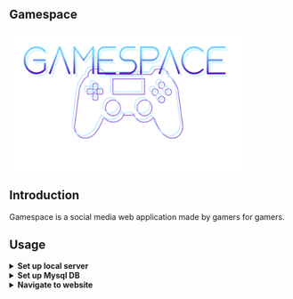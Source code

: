 ## Gamespace

<img src="./images/gamespace_nograd.png" width = "420" height = "250"/>

## Introduction

Gamespace is a social media web application made by gamers for gamers.
	
## Usage

<details>
<summary><strong>Set up local server</strong></summary>
<br />

### 1. Install XAMPP

[XAMPP Official dowload](https://www.apachefriends.org/download.html)

### 2. Start local server

For Windows: <br />&emsp;1.  Open the Xampp control panel and start the Apache and MySQL services
<br /><br />For Mac:<br />&emsp;1.  Open XAMPP
<br />&emsp;2.  In general, click "start"
<br />&emsp;3.  In Services, start MySQL and Apache
<br />&emsp;4. In Network, Enable Localhost:8080
<br />

### 3. Clone project code

Locate the htdocs folder found at: 
<br />&emsp;Windows: C:\xampp\htdocs
<br />&emsp;Mac: Open XAMPP click->Volumes->Mount->Explore

Clone repository into new folder "gamespace" inside htdocs folder:
<br /><br />Using Git bash:
<br />&emsp;Start Git bash from inside htdocs folder and run
```bash
git clone https://github.com/itws2110section2group7/gamespace.git gamespace
```
Alternatively:
<br />&emsp;[Repository link](https://github.com/itws2110section2group7/gamespace)
<br />&emsp;- Click Code->Download Zip
<br />&emsp;- Extract the zip file into the htdocs folder
<br />&emsp;- Rename folder "gamespace-main" to "gamespace"
</details>

<details>
<summary><strong>Set up Mysql DB</strong></summary>
<br />

### 1. Log into phpMyAdmin

[http://localhost/phpmyadmin/](http://localhost/phpmyadmin/)

1. Click Import->Chose File and pick file schema.sql in /gamespace/db/
2. Click Go
3. Wait until import has finished
</details>

<details>
<summary><strong>Navigate to website</strong></summary>

### 1. Go to website

In your broswer navigate to page:
<br />&emsp;Mac: [http://localhost:8080/gamespace/index.php](http://localhost:8080/gamespace/index.php)
<br />&emsp;Windows: [http://localhost/gamespace/index.php](http://localhost/gamespace/index.php)

### 2. Final notes

You can create a new account or login
<br />For you convenience, test accounts and data have been included:
<table>
<tr>
<th>Username</th>
<th>Password</
</tr>
<tr>
<td>carter.d.ellis10@gmail.com</td>
<td>myPa$$longlonglong21</td>
</tr>
<tr>
<td>vna@gmail.com</td>
<td>wuGdfTebSkk8giV</td>
</tr>
<tr>
<td>will@gmail.com</td>
<td>wuGdfTebSkk8giV</td>
</tr>
</table>

If you would like to clear this test data and start anew:
<br />&emsp;1. Go to phpMyAdmin
<br />&emsp;2. Click on database "gamespace"
<br />&emsp;3. On every table click Operations->Empty the table (TRUNCATE)->Uncheck Enable foreign key checks
<br />&emsp;4. Delete all files in the /gamespace/uploads folder
</details>
